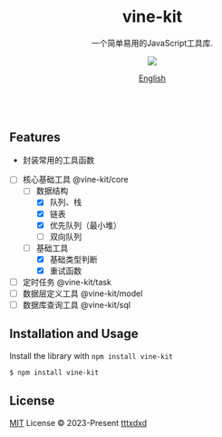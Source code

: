 <p align="center">
</p>

<h1 align="center">
vine-kit
</h1>
<p align="center">
一个简单易用的JavaScript工具库.
<p>
<p align="center">
  <a href="https://www.npmjs.com/package/vine-kit"><img src="https://img.shields.io/npm/v/vine-kit?color=729B1B&label="></a>
<p>

<p align="center">
<a href="./README.md">English</a>
</p>

<h4 align="center">

</h4>
<br>
<br>

## Features
- 封装常用的工具函数

- [ ] 核心基础工具 @vine-kit/core
  - [ ] 数据结构
    - [x] 队列、栈
    - [x] 链表
    - [x] 优先队列（最小堆）
    - [ ] 双向队列
  - [ ] 基础工具
    - [x] 基础类型判断
    - [x] 重试函数
- [ ] 定时任务 @vine-kit/task
- [ ] 数据层定义工具 @vine-kit/model
- [ ] 数据库查询工具 @vine-kit/sql

## Installation and Usage
Install the library with `npm install vine-kit`

```bash
$ npm install vine-kit
```

## License

[MIT](./LICENSE) License © 2023-Present [tttxdxd](https://github.com/tttxdxd)
